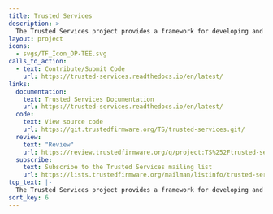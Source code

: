 ```yaml
---
title: Trusted Services
description: >
  The Trusted Services project provides a framework for developing and deploying device root-of-trust services across a range of secure processing environments such as those provided by OP-TEE and Hafnium.
layout: project
icons:
  - svgs/TF_Icon_OP-TEE.svg
calls_to_action:
  - text: Contribute/Submit Code
    url: https://trusted-services.readthedocs.io/en/latest/
links:
  documentation:
    text: Trusted Services Documentation
    url: https://trusted-services.readthedocs.io/en/latest/
  code:
    text: View source code
    url: https://git.trustedfirmware.org/TS/trusted-services.git/
  review:
    text: "Review"
    url: https://review.trustedfirmware.org/q/project:TS%252Ftrusted-services
  subscribe:
    text: Subscribe to the Trusted Services mailing list
    url: https://lists.trustedfirmware.org/mailman/listinfo/trusted-services
top_text: |-
  The Trusted Services project provides a framework for developing and deploying device root-of-trust services across a range of secure processing environments such as those provided by OP-TEE and Hafnium.
sort_key: 6
---
```

